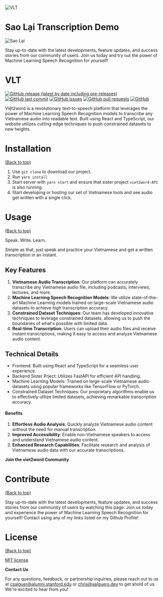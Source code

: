                           
 
![VLT](https://upload.wikimedia.org/wikipedia/commons/8/84/I_speak_Vietnamese.png)
 
# Sao Lại Transcription Demo

![Sao Lại ](https://saolai.vercel.app/random/1280x720)

Stay up-to-date with the latest developments, feature updates, and success stories from our community of users. Join us today and try out the power of Machine Learning Speech Recognition for yourself!
 
# VLT

[![GitHub release (latest by date including pre-releases)](https://img.shields.io/github/v/release/navendu-pottekkat/awesome-readme?include_prereleases)](https://img.shields.io/github/v/release/navendu-pottekkat/awesome-readme?include_prereleases)
[![GitHub last commit](https://img.shields.io/github/last-commit/navendu-pottekkat/awesome-readme)](https://img.shields.io/github/last-commit/navendu-pottekkat/awesome-readme)
[![GitHub issues](https://img.shields.io/github/issues-raw/navendu-pottekkat/awesome-readme)](https://img.shields.io/github/issues-raw/navendu-pottekkat/awesome-readme)
[![GitHub pull requests](https://img.shields.io/github/issues-pr/navendu-pottekkat/awesome-readme)](https://img.shields.io/github/issues-pr/navendu-pottekkat/awesome-readme)
[![GitHub](https://img.shields.io/github/license/navendu-pottekkat/awesome-readme)](https://img.shields.io/github/license/navendu-pottekkat/awesome-readme)

Việt2word is a revolutionary text-to-speech platform that leverages the power of Machine Learning Speech Recognition models to transcribe any Vietnamese audio into readable text. Built using React and TypeScript, our website utilizes cutting-edge techniques to push constrained datasets to new heights.
 
# Installation
[(Back to top)](#table-of-contents)

1. Use `git clone` to download our project.
2. Run `yarn install`
3. Start server with `yarn start` and ensure that sister project `viet2word-API` is also running.
4. Start developing or hosting our set of Vietnamese tools and see audio get written with a single click.

 
# Usage
[(Back to top)](#table-of-contents)

Speak. Write. Learn.

Simple as that, just speak and practice your Vietnamese and get a written transcription in an instant.


## **Key Features**

1. **Vietnamese Audio Transcription**: Our platform can accurately transcribe any Vietnamese audio file, including podcasts, interviews, lectures, and more.
2. **Machine Learning Speech Recognition Models**: We utilize state-of-the-art Machine Learning models trained on large-scale Vietnamese audio datasets to achieve high transcription accuracy.
3. **Constrained Dataset Techniques**: Our team has developed innovative techniques to leverage constrained datasets, allowing us to push the boundaries of what's possible with limited data.
4. **Real-time Transcription**: Users can upload their audio files and receive instant transcriptions, making it easy to access and analyze Vietnamese audio content.

## **Technical Details**

* Frontend: Built using React and TypeScript for a seamless user experience.
* Backend Sister Prject: Utilizes FastAPI for efficient API handling.
* Machine Learning Models: Trained on large-scale Vietnamese audio datasets using popular frameworks like TensorFlow or PyTorch.
* Constrained Dataset Techniques: Our proprietary algorithms enable us to effectively utilize limited datasets, achieving remarkable transcription accuracy.


#### **Benefits**

1. **Effortless Audio Analysis**: Quickly analyze Vietnamese audio content without the need for manual transcription.
2. **Improved Accessibility**: Enable non-Vietnamese speakers to access and understand Vietnamese audio content.
3. **Enhanced Research Capabilities**: Facilitate research and analysis of Vietnamese audio data with our accurate transcriptions.

**Join the viet2word Community**


# Contribute
[(Back to top)](#table-of-contents)

Stay up-to-date with the latest developments, feature updates, and success stories from our community of users by watching this page. Join us today and experience the power of Machine Learning Speech Recognition for yourself! Contact using any of my links listed on my Github Profile!

 
# License
[(Back to top)](#table-of-contents)

[MIT license](./LICENSE)



**Contact Us**

For any questions, feedback, or partnership inquiries, please reach out to us at csalguer@alumni.stanford.edu or chris@salguero.dev to get ahold of us. We're excited to hear from you!
